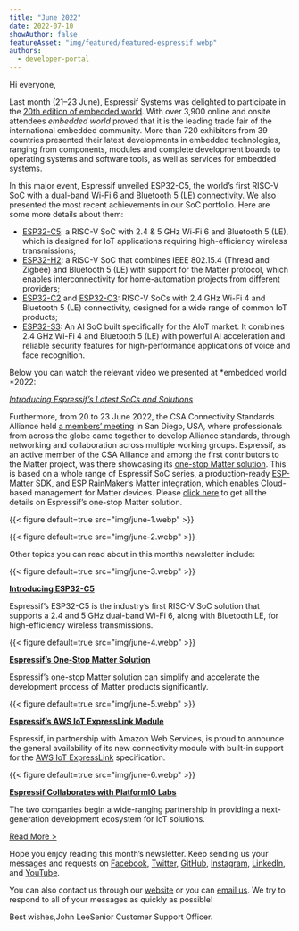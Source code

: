 ```yaml
---
title: "June 2022"
date: 2022-07-10
showAuthor: false
featureAsset: "img/featured/featured-espressif.webp"
authors:
  - developer-portal
---
```

Hi everyone,

Last month (21–23 June), Espressif Systems was delighted to participate in the [20th edition of embedded world](https://www.embedded-world.de/en/news/press-releases/2022-embedded-closing-report-jp1ycrjfx7_pireport). With over 3,900 online and onsite attendees *embedded world* proved that it is the leading trade fair of the international embedded community. More than 720 exhibitors from 39 countries presented their latest developments in embedded technologies, ranging from components, modules and complete development boards to operating systems and software tools, as well as services for embedded systems.

In this major event, Espressif unveiled ESP32-C5, the world’s first RISC-V SoC with a dual-band Wi-Fi 6 and Bluetooth 5 (LE) connectivity. We also presented the most recent achievements in our SoC portfolio. Here are some more details about them:

- [ESP32-C5](https://www.espressif.com/en/news/ESP32-C5): a RISC-V SoC with 2.4 & 5 GHz Wi-Fi 6 and Bluetooth 5 (LE), which is designed for IoT applications requiring high-efficiency wireless transmissions;
- [ESP32-H2](https://www.espressif.com/en/news/ESP32_H2): a RiSC-V SoC that combines IEEE 802.15.4 (Thread and Zigbee) and Bluetooth 5 (LE) with support for the Matter protocol, which enables interconnectivity for home-automation projects from different providers;
- [ESP32-C2](https://www.espressif.com/en/products/socs) and [ESP32-C3](https://www.espressif.com/en/products/socs/esp32-c3): RISC-V SoCs with 2.4 GHz Wi-Fi 4 and Bluetooth 5 (LE) connectivity, designed for a wide range of common IoT products;
- [ESP32-S3](https://www.espressif.com/en/products/socs/esp32-s3): An AI SoC built specifically for the AIoT market. It combines 2.4 GHz Wi-Fi 4 and Bluetooth 5 (LE) with powerful AI acceleration and reliable security features for high-performance applications of voice and face recognition.

Below you can watch the relevant video we presented at *embedded world *2022:

[*Introducing Espressif’s Latest SoCs and Solutions*](https://youtu.be/j9IOdgxVcE0)

Furthermore, from 20 to 23 June 2022, the CSA Connectivity Standards Alliance held [a members’ meeting](https://csa-iot.org/event/alliance-member-meeting/) in San Diego, USA, where professionals from across the globe came together to develop Alliance standards, through networking and collaboration across multiple working groups. Espressif, as an active member of the CSA Alliance and among the first contributors to the Matter project, was there showcasing its [one-stop Matter solution](https://www.espressif.com/en/news/ESP_Matter_Solution). This is based on a whole range of Espressif SoC series, a production-ready [ESP-Matter SDK](https://github.com/espressif/esp-matter), and ESP RainMaker’s Matter integration, which enables Cloud-based management for Matter devices. Please [click here](https://docs.espressif.com/projects/esp-matter/en/latest/esp32/) to get all the details on Espressif’s one-stop Matter solution.

{{< figure
    default=true
    src="img/june-1.webp"
    >}}

{{< figure
    default=true
    src="img/june-2.webp"
    >}}

Other topics you can read about in this month’s newsletter include:

{{< figure
    default=true
    src="img/june-3.webp"
    >}}

[__Introducing ESP32-C5__ ](https://www.espressif.com/en/news/ESP32-C5)

Espressif’s ESP32-C5 is the industry’s first RISC-V SoC solution that supports a 2.4 and 5 GHz dual-band Wi-Fi 6, along with Bluetooth LE, for high-efficiency wireless transmissions.

{{< figure
    default=true
    src="img/june-4.webp"
    >}}

[__Espressif’s One-Stop Matter Solution__ ](https://www.espressif.com/en/news/ESP_Matter_Solution)

Espressif’s one-stop Matter solution can simplify and accelerate the development process of Matter products significantly.

{{< figure
    default=true
    src="img/june-5.webp"
    >}}

[__Espressif’s AWS IoT ExpressLink Module__ ](https://www.espressif.com/en/news/Espressif_AWS_IoT_ExpressLink_Module_GA)

Espressif, in partnership with Amazon Web Services, is proud to announce the general availability of its new connectivity module with built-in support for the [AWS IoT ExpressLink](https://aws.amazon.com/iot-expresslink/) specification.

{{< figure
    default=true
    src="img/june-6.webp"
    >}}

[__Espressif Collaborates with PlatformIO Labs__ ](https://www.espressif.com/en/news/PlatformIO_ESP_collaboration)

The two companies begin a wide-ranging partnership in providing a next-generation development ecosystem for IoT solutions.

[Read More >](https://www.espressif.com/company/newsroom/news)

Hope you enjoy reading this month’s newsletter. Keep sending us your messages and requests on [Facebook](https://www.facebook.com/espressif), [Twitter](https://twitter.com/EspressifSystem), [GitHub](https://github.com/espressif), [Instagram](https://www.instagram.com/espressif_systems_official/), [LinkedIn](https://www.linkedin.com/company/espressif-systems/), and [YouTube](https://www.youtube.com/c/EspressifSystems).

You can also contact us through our [website](https://www.espressif.com/en/contact-us/sales-questions) or you can [email us](mailto:newsletter@espressif.com). We try to respond to all of your messages as quickly as possible!

Best wishes,John LeeSenior Customer Support Officer.
